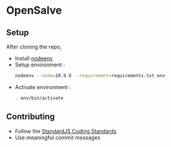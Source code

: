 # OpenSalve

## Setup

After cloning the repo,

* Install [nodeenv](https://github.com/ekalinin/nodeenv#install)
* Setup environment :
  ```bash
  nodeenv --node=10.9.0 --requirement=requirements.txt env
  ```
* Activate environment :
  ```bash
  . env/bin/activate
  ```

## Contributing

* Follow the [StandardJS Coding Standards](https://github.com/standard/standard#standardjs-the-rules)
* Use meaningful commit messages
